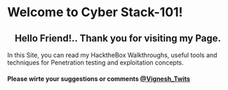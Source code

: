 <head>
<h1>Welcome to Cyber Stack-101!</h1>
</head>
<body>
<h2><center>Hello Friend!.. Thank you for visiting my Page.</center></h2>

<p>In this Site, you can read my HacktheBox Walkthroughs, useful tools and techniques for Penetration testing and exploitation concepts.
</p>

<h4>Please wirte your suggestions or comments <a href="https://twitter.com/Vignesh_Twits">@Vignesh_Twits</a></h4>
</body>
 
